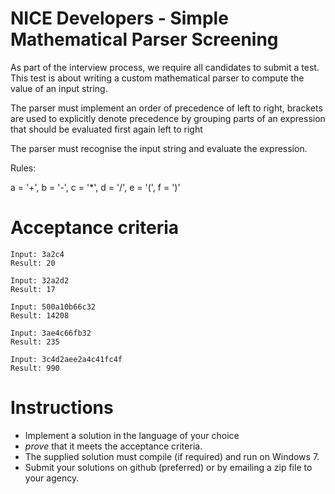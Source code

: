 NICE Developers - Simple Mathematical Parser Screening
===================

As part of the interview process, we require all candidates to submit a test. This test is about writing a custom mathematical parser to compute the value of an input string.

The parser must implement an order of precedence of left to right, brackets are used to explicitly denote precedence by grouping parts of an expression that should be evaluated first again left to right

The parser must recognise the input string and evaluate the expression.

Rules:

a = '+', b = '-', c = '*', d = '/', e = '(', f = ')'

# Acceptance criteria

```
Input: 3a2c4
Result: 20

Input: 32a2d2
Result: 17

Input: 500a10b66c32
Result: 14208

Input: 3ae4c66fb32
Result: 235

Input: 3c4d2aee2a4c41fc4f
Result: 990

```

# Instructions

* Implement a solution in the language of your choice
* _prove_ that it meets the acceptance criteria.
* The supplied solution must compile (if required) and run on Windows 7.
* Submit your solutions on github (preferred) or by emailing a zip file to your agency.

